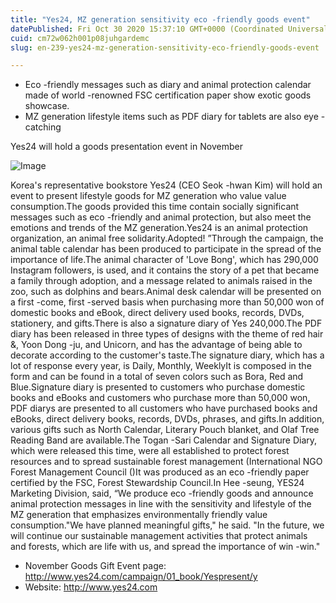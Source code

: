 ```yaml
---
title: "Yes24, MZ generation sensitivity eco -friendly goods event"
datePublished: Fri Oct 30 2020 15:37:10 GMT+0000 (Coordinated Universal Time)
cuid: cm72w062h001p08juhgardemc
slug: en-239-yes24-mz-generation-sensitivity-eco-friendly-goods-event

---
```



- Eco -friendly messages such as diary and animal protection calendar made of world -renowned FSC certification paper show exotic goods showcase.
- MZ generation lifestyle items such as PDF diary for tablets are also eye -catching

Yes24 will hold a goods presentation event in November

![Image](https://cdn.hashnode.com/res/hashnode/image/upload/v1739423771715/da6dda65-1f34-4e8d-a92c-028906924414.jpeg)

Korea's representative bookstore Yes24 (CEO Seok -hwan Kim) will hold an event to present lifestyle goods for MZ generation who value value consumption.The goods provided this time contain socially significant messages such as eco -friendly and animal protection, but also meet the emotions and trends of the MZ generation.Yes24 is an animal protection organization, an animal free solidarity.Adopted! ”Through the campaign, the animal table calendar has been produced to participate in the spread of the importance of life.The animal character of 'Love Bong', which has 290,000 Instagram followers, is used, and it contains the story of a pet that became a family through adoption, and a message related to animals raised in the zoo, such as dolphins and bears.Animal desk calendar will be presented on a first -come, first -served basis when purchasing more than 50,000 won of domestic books and eBook, direct delivery used books, records, DVDs, stationery, and gifts.There is also a signature diary of Yes 240,000.The PDF diary has been released in three types of designs with the theme of red hair &, Yoon Dong -ju, and Unicorn, and has the advantage of being able to decorate according to the customer's taste.The signature diary, which has a lot of response every year, is Daily, Monthly, WeeklyIt is composed in the form and can be found in a total of seven colors such as Bora, Red and Blue.Signature diary is presented to customers who purchase domestic books and eBooks and customers who purchase more than 50,000 won, PDF diarys are presented to all customers who have purchased books and eBooks, direct delivery books, records, DVDs, phrases, and gifts.In addition, various gifts such as North Calendar, Literary Pouch blanket, and Olaf Tree Reading Band are available.The Togan -Sari Calendar and Signature Diary, which were released this time, were all established to protect forest resources and to spread sustainable forest management (International NGO Forest Management Council ()It was produced as an eco -friendly paper certified by the FSC, Forest Stewardship Council.In Hee -seung, YES24 Marketing Division, said, “We produce eco -friendly goods and announce animal protection messages in line with the sensitivity and lifestyle of the MZ generation that emphasizes environmentally friendly value consumption."We have planned meaningful gifts," he said. "In the future, we will continue our sustainable management activities that protect animals and forests, which are life with us, and spread the importance of win -win."

- November Goods Gift Event page: http://www.yes24.com/campaign/01_book/Yespresent/y
- Website: http://www.yes24.com
